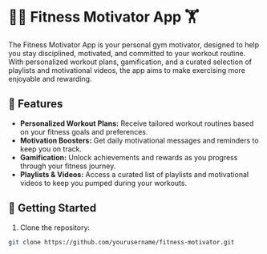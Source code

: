 # 🏋️‍♀️ Fitness Motivator App 🏋️

The Fitness Motivator App is your personal gym motivator, designed to help you stay disciplined, motivated, and committed to your workout routine. With personalized workout plans, gamification, and a curated selection of playlists and motivational videos, the app aims to make exercising more enjoyable and rewarding.

## 🌟 Features

- **Personalized Workout Plans:** Receive tailored workout routines based on your fitness goals and preferences.
- **Motivation Boosters:** Get daily motivational messages and reminders to keep you on track.
- **Gamification:** Unlock achievements and rewards as you progress through your fitness journey.
- **Playlists & Videos:** Access a curated list of playlists and motivational videos to keep you pumped during your workouts.

## 🚀 Getting Started

1. Clone the repository:

```bash
git clone https://github.com/yourusername/fitness-motivator.git
```


